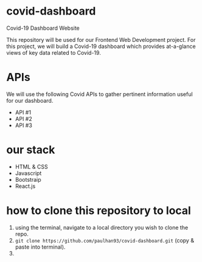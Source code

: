 # covid-dashboard
Covid-19 Dashboard Website

This repository will be used for our Frontend Web Development project.  For this project, we will 
build a Covid-19 dashboard which provides at-a-glance views of key data related to Covid-19.

# APIs
We will use the following Covid APIs to gather pertinent information useful for our dashboard.

  - API #1 
  - API #2
  - API #3

# our stack
  - HTML & CSS
  - Javascript
  - Bootstraip
  - React.js 

# how to clone this repository to local
1. using the terminal, navigate to a local directory you wish to clone the repo.
2. ```git clone https://github.com/paulhan93/covid-dashboard.git``` (copy & paste into terminal).
3. 